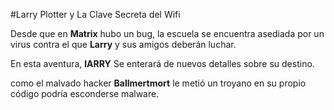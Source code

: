#Larry Plotter y La Clave Secreta del Wifi

Desde que en **Matrix** hubo un bug, la escuela se encuentra asediada por un virus
contra el que **Larry** y sus amigos deberán luchar.

En esta aventura, **lARRY** Se enterará de nuevos detalles sobre su destino.

como el malvado hacker **Ballmertmort** le metió un troyano en su propio código podría esconderse malware.
